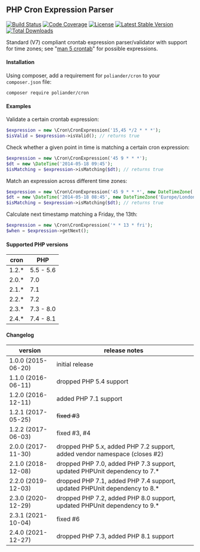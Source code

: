 ## PHP Cron Expression Parser

[![Build Status](https://api.travis-ci.com/poliander/cron.svg?branch=master)](https://travis-ci.com/github/poliander/cron)
[![Code Coverage](https://scrutinizer-ci.com/g/poliander/cron/badges/coverage.png?b=master)](https://scrutinizer-ci.com/g/poliander/cron/?branch=master)
[![License](https://poser.pugx.org/poliander/cron/license)](https://www.gnu.org/licenses/gpl-3.0.en.html)
[![Latest Stable Version](https://poser.pugx.org/poliander/cron/v/stable)](https://packagist.org/packages/poliander/cron)
[![Total Downloads](https://poser.pugx.org/poliander/cron/downloads)](https://packagist.org/packages/poliander/cron)

Standard (V7) compliant crontab expression parser/validator with support for time zones; see "[man 5 crontab](http://www.unix.com/man-page/linux/5/crontab/)" for possible expressions.

#### Installation

Using composer, add a requirement for `poliander/cron` to your `composer.json` file:
```
composer require poliander/cron
```

#### Examples

Validate a certain crontab expression:
```php
$expression = new \Cron\CronExpression('15,45 */2 * * *');
$isValid = $expression->isValid(); // returns true
```

Check whether a given point in time is matching a certain cron expression:
```php
$expression = new \Cron\CronExpression('45 9 * * *');
$dt = new \DateTime('2014-05-18 09:45');
$isMatching = $expression->isMatching($dt); // returns true
```

Match an expression across different time zones:
```php
$expression = new \Cron\CronExpression('45 9 * * *', new DateTimeZone('Europe/Berlin'));
$dt = new \DateTime('2014-05-18 08:45', new DateTimeZone('Europe/London'));
$isMatching = $expression->isMatching($dt); // returns true
```

Calculate next timestamp matching a Friday, the 13th:
```php
$expression = new \Cron\CronExpression('* * 13 * fri');
$when = $expression->getNext();
```

#### Supported PHP versions

| cron | PHP |
| --- | ------------ |
| 1.2.* | 5.5 - 5.6 |
| 2.0.* | 7.0 |
| 2.1.* | 7.1 |
| 2.2.* | 7.2 |
| 2.3.* | 7.3 - 8.0 |
| 2.4.* | 7.4 - 8.1 |

#### Changelog

| version | release notes |
| ------- | ------------- |
| 1.0.0 (2015-06-20) | initial release |
| 1.1.0 (2016-06-11) | dropped PHP 5.4 support |
| 1.2.0 (2016-12-11) | added PHP 7.1 support |
| 1.2.1 (2017-05-25) | ~~fixed #3~~ |
| 1.2.2 (2017-06-03) | fixed #3, #4 |
| 2.0.0 (2017-11-30) | dropped PHP 5.x, added PHP 7.2 support, added vendor namespace (closes #2) |
| 2.1.0 (2018-12-08) | dropped PHP 7.0, added PHP 7.3 support, updated PHPUnit dependency to 7.* |
| 2.2.0 (2019-12-03) | dropped PHP 7.1, added PHP 7.4 support, updated PHPUnit dependency to 8.* |
| 2.3.0 (2020-12-29) | dropped PHP 7.2, added PHP 8.0 support, updated PHPUnit dependency to 9.* |
| 2.3.1 (2021-10-04) | fixed #6 |
| 2.4.0 (2021-12-27) | dropped PHP 7.3, added PHP 8.1 support |
